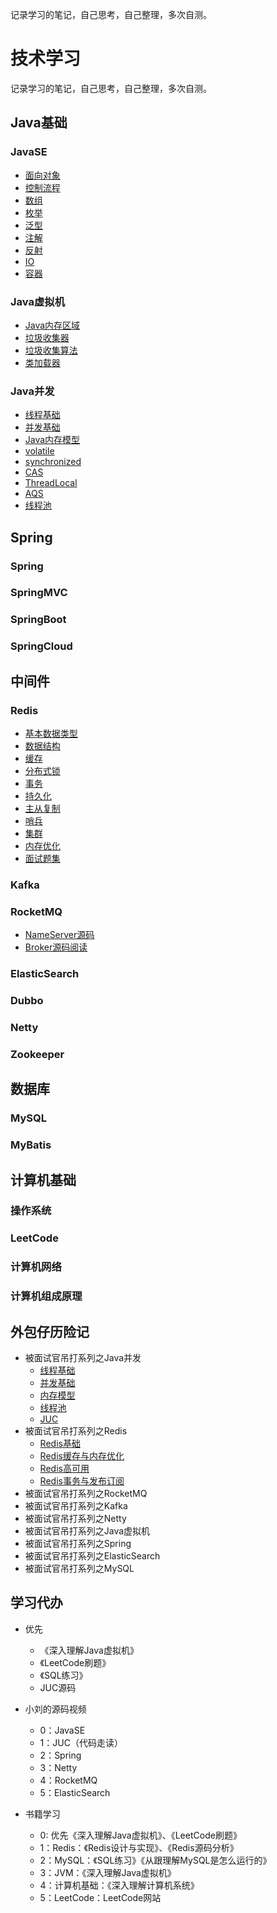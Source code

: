 记录学习的笔记，自己思考，自己整理，多次自测。

# 技术学习
记录学习的笔记，自己思考，自己整理，多次自测。


## Java基础
### JavaSE
- [面向对象](doc/Java基础/面向对象.md)
- [控制流程](doc/Java基础/控制流程.md)
- [数组](doc/Java基础/数组.md)
- [枚举](doc/Java基础/枚举.md)
- [泛型](doc/Java基础/泛型.md)
- [注解](doc/Java基础/注解.md)
- [反射](doc/Java基础/反射.md)
- [IO](doc/Java基础/IO.md)
- [容器](doc/Java基础/容器.md)

### Java虚拟机
- [Java内存区域](/doc/Java虚拟机/Java内存区域.md)
- [垃圾收集器](/doc/Java虚拟机/垃圾收集器.md)
- [垃圾收集算法](/doc/Java虚拟机/垃圾收集算法.md)
- [类加载器](/doc/Java虚拟机/类加载器.md)

### Java并发
- [线程基础](/doc/Java并发/线程基础.md)
- [并发基础](/doc/Java并发/并发基础.md)
- [Java内存模型](/doc/Java并发/Java内存模型.md)
- [volatile](/doc/Java并发/volatile.md)
- [synchronized](/doc/Java并发/synchronized.md)
- [CAS](/doc/Java并发/CAS.md)
- [ThreadLocal](/doc/Java并发/ThreadLocal.md)
- [AQS](/doc/Java并发/AQS.md)
- [线程池](/doc/Java并发/线程池.md)

## Spring

### Spring

### SpringMVC

### SpringBoot

### SpringCloud

## 中间件

### Redis
- [基本数据类型](/doc/Redis/Redis基本数据类型.md)
- [数据结构](/doc/Redis/Redis数据结构.md)
- [缓存](/doc/Redis/缓存.md)
- [分布式锁](/doc/Redis/分布式锁.md)
- [事务](/doc/Redis/事务.md)
- [持久化](/doc/Redis/持久化.md)
- [主从复制](/doc/Redis/主从复制.md)
- [哨兵](/doc/Redis/哨兵.md)
- [集群](/doc/Redis/集群.md)
- [内存优化](/doc/Redis/内存优化.md)
- [面试题集](/doc/Redis/面试题集.md)


### Kafka

### RocketMQ
- [NameServer源码](/doc/RocketMQ/NameServer源码阅读.md)
- [Broker源码阅读](/doc/RocketMQ/Broker源码阅读.md)

### ElasticSearch

### Dubbo

### Netty

### Zookeeper

## 数据库

### MySQL

### MyBatis

## 计算机基础

### 操作系统

### LeetCode

### 计算机网络

### 计算机组成原理

## 外包仔历险记

- 被面试官吊打系列之Java并发
  - [线程基础](/doc/Java并发/面试之线程基础.md)
  - [并发基础](/doc/Java并发/面试之并发基础.md)
  - [内存模型](/doc/Java并发/面试之内存模型.md)
  - [线程池](/doc/Java并发/面试之线程池.md)
  - [JUC](/doc/Java并发/面试之JUC.md)
- 被面试官吊打系列之Redis
  - [Redis基础](/doc/Redis/面试之Redis基础.md)
  - [Redis缓存与内存优化](/doc/Redis/面试之Redis缓存与内存优化.md)
  - [Redis高可用](/doc/Redis/面试之Redis高可用.md)
  - [Redis事务与发布订阅](/doc/Redis/面试之Redis事务与发布订阅.md)
- 被面试官吊打系列之RocketMQ
- 被面试官吊打系列之Kafka
- 被面试官吊打系列之Netty
- 被面试官吊打系列之Java虚拟机
- 被面试官吊打系列之Spring
- 被面试官吊打系列之ElasticSearch
- 被面试官吊打系列之MySQL

## 学习代办

- 优先
  - 《深入理解Java虚拟机》
  - 《LeetCode刷题》
  - 《SQL练习》
  - JUC源码
  
  
  
- 小刘的源码视频
	- 0：JavaSE
	- 1：JUC（代码走读）
	- 2：Spring
	- 3：Netty
	- 4：RocketMQ
	- 5：ElasticSearch
	
- 书籍学习
  - 0: 优先《深入理解Java虚拟机》、《LeetCode刷题》
  - 1：Redis：《Redis设计与实现》、《Redis源码分析》
  - 2：MySQL：《SQL练习》《从跟理解MySQL是怎么运行的》
  - 3：JVM：《深入理解Java虚拟机》
  - 4：计算机基础：《深入理解计算机系统》
  - 5：LeetCode：LeetCode网站


